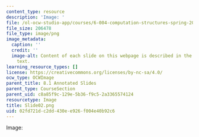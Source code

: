 ```yaml
---
content_type: resource
description: 'Image: '
file: /ol-ocw-studio-app/courses/6-004-computation-structures-spring-2017/02fd721dc2dd430ee926f004e40b92c6_Slide02.png
file_size: 206478
file_type: image/png
image_metadata:
  caption: ''
  credit: ''
  image-alt: Content of each slide on this webpage is described in the surrounding
    text.
learning_resource_types: []
license: https://creativecommons.org/licenses/by-nc-sa/4.0/
ocw_type: OCWImage
parent_title: 8.1 Annotated Slides
parent_type: CourseSection
parent_uid: c8a85f9c-129e-5b36-f9c5-2a3365574124
resourcetype: Image
title: Slide02.png
uid: 02fd721d-c2dd-430e-e926-f004e40b92c6
---
```

Image: 